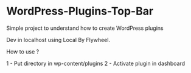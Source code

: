 # WordPress-Plugins-Top-Bar
Simple project to understand how to create WordPress plugins


Dev in localhost using Local By Flywheel.

How to use ?

1 - Put directory in wp-content/plugins
2 - Activate plugin in dashboard
